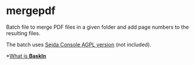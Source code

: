 # mergepdf
Batch file to merge PDF files in a given folder and add page numbers to the resulting files.

The batch uses [Sejda Console AGPL version](http://sejda.org/) (not included).

*[What is **BaskIn**](https://baskin.it/cose-il-baskin/)
